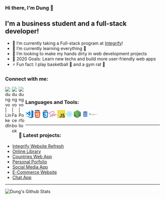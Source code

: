 ### Hi there, I'm Dung 👋

## I'm a business student and a full-stack developer!
- 🔭 I’m currently taking a Full-stack program at [Integrify][website]!
- 🌱 I’m currently learning everything 🤣
- 🙌 I’m looking to make my hands dirty in web development projects
- 🥅 2020 Goals: Learn new techs and build more user-friendly web apps
- ⚡ Fun fact: I play basketball 🏀 and a gym rat 🐀

### Connect with me:

[<img align="left" alt="dung vo | LinkedIn" width="22px" src="https://cdn.jsdelivr.net/npm/simple-icons@v3/icons/linkedin.svg" />][linkedin]
[<img align="left" alt="dung vo | Facebook" width="22px" src="https://cdn.jsdelivr.net/npm/simple-icons@v3/icons/facebook.svg" />][facebook]
[<img align="left" alt="dung vo | Porfolio" width="22px" src="https://cdn.jsdelivr.net/npm/simple-icons@v3/icons/github.svg" />][portfolio]

<br />

### Languages and Tools:

<a href="#"><img align="left" alt="Visual Studio Code" width="26px" src="https://raw.githubusercontent.com/github/explore/80688e429a7d4ef2fca1e82350fe8e3517d3494d/topics/visual-studio-code/visual-studio-code.png" /></a>

<a href="#"><img align="left" alt="HTML5" width="26px" src="https://raw.githubusercontent.com/github/explore/80688e429a7d4ef2fca1e82350fe8e3517d3494d/topics/html/html.png" /></a>

<a href="#"><img align="left" alt="CSS3" width="26px" src="https://raw.githubusercontent.com/github/explore/80688e429a7d4ef2fca1e82350fe8e3517d3494d/topics/css/css.png" /></a>

<a href="#"><img align="left" alt="Sass" width="26px" src="https://raw.githubusercontent.com/github/explore/80688e429a7d4ef2fca1e82350fe8e3517d3494d/topics/sass/sass.png" /></a>

<a href="#"><img align="left" alt="JavaScript" width="26px" src="https://raw.githubusercontent.com/github/explore/80688e429a7d4ef2fca1e82350fe8e3517d3494d/topics/javascript/javascript.png" /></a>

<a href="#"><img align="left" alt="React" width="26px" src="https://raw.githubusercontent.com/github/explore/80688e429a7d4ef2fca1e82350fe8e3517d3494d/topics/react/react.png" /></a>

<a href="#"><img align="left" alt="Node.js" width="26px" src="https://raw.githubusercontent.com/github/explore/80688e429a7d4ef2fca1e82350fe8e3517d3494d/topics/nodejs/nodejs.png" /></a>

<a href="#"><img align="left" alt="SQL" width="26px" src="https://raw.githubusercontent.com/github/explore/80688e429a7d4ef2fca1e82350fe8e3517d3494d/topics/sql/sql.png" /></a>

<a href="#"><img align="left" alt="MongoDB" width="26px" src="https://raw.githubusercontent.com/github/explore/80688e429a7d4ef2fca1e82350fe8e3517d3494d/topics/mongodb/mongodb.png" /></a>

<br />
<br />

---

### 📌 Latest projects:
- [Integrify Website Refresh](https://www.integrify.io/en)
- [Online Library](https://online-library123.herokuapp.com)
- [Countries Web App](https://countries123.netlify.app)
- [Personal Porfolio](https://portfolio-template123.netlify.app/)
- [Social Media App](https://socialapp-bf975.firebaseapp.com)
- [E-Commerce Website](https://shopwebtest.herokuapp.com)
- [Chat App](https://github.com/dungvo0111/chat-app-ver1)
---

<img align="left" alt="Dung's Github Stats" src="https://github-readme-stats.vercel.app/api?username=dungvo0111&show_icons=true&hide_border=true&count_private=true" />

[website]: https://www.integrify.io
[linkedin]: https://www.linkedin.com/in/dungvo11
[facebook]: https://www.facebook.com/dungvo0111
[portfolio]: https://dungvo0111.github.io/
